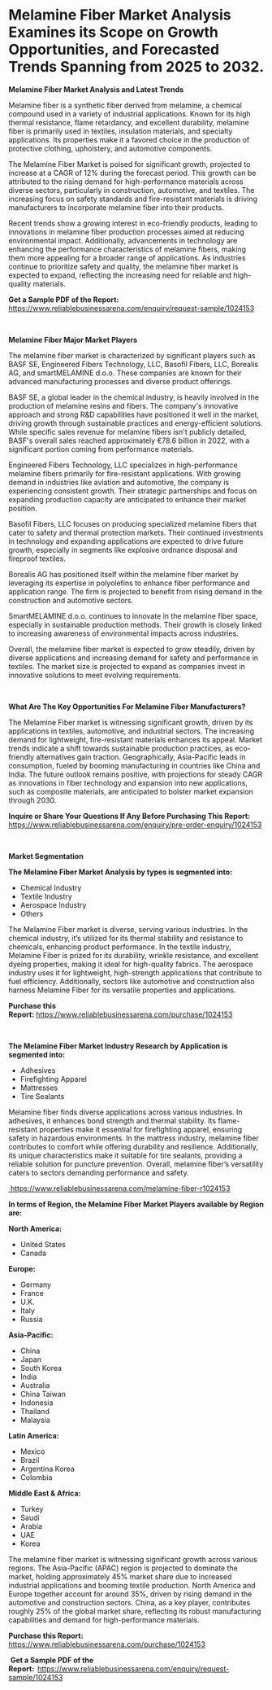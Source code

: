 <p><h1>Melamine Fiber Market Analysis Examines its Scope on Growth Opportunities, and Forecasted Trends Spanning from 2025 to 2032.</h1></p><p><strong>Melamine Fiber Market Analysis and Latest Trends</strong></p>
<p><p>Melamine fiber is a synthetic fiber derived from melamine, a chemical compound used in a variety of industrial applications. Known for its high thermal resistance, flame retardancy, and excellent durability, melamine fiber is primarily used in textiles, insulation materials, and specialty applications. Its properties make it a favored choice in the production of protective clothing, upholstery, and automotive components.</p><p>The Melamine Fiber Market is poised for significant growth, projected to increase at a CAGR of 12% during the forecast period. This growth can be attributed to the rising demand for high-performance materials across diverse sectors, particularly in construction, automotive, and textiles. The increasing focus on safety standards and fire-resistant materials is driving manufacturers to incorporate melamine fiber into their products.</p><p>Recent trends show a growing interest in eco-friendly products, leading to innovations in melamine fiber production processes aimed at reducing environmental impact. Additionally, advancements in technology are enhancing the performance characteristics of melamine fibers, making them more appealing for a broader range of applications. As industries continue to prioritize safety and quality, the melamine fiber market is expected to expand, reflecting the increasing need for reliable and high-quality materials.</p></p>
<p><strong>Get a Sample PDF of the Report:&nbsp;</strong> <a href="https://www.reliablebusinessarena.com/enquiry/request-sample/1024153?utm_campaign=2532&utm_medium=2&utm_source=Github&utm_content=ia&utm_term=17042025&utm_id=melamine-fiber">https://www.reliablebusinessarena.com/enquiry/request-sample/1024153</a></p>
<p>&nbsp;</p>
<p><strong>Melamine Fiber Major Market Players</strong></p>
<p><p>The melamine fiber market is characterized by significant players such as BASF SE, Engineered Fibers Technology, LLC, Basofil Fibers, LLC, Borealis AG, and smartMELAMINE d.o.o. These companies are known for their advanced manufacturing processes and diverse product offerings.</p><p>BASF SE, a global leader in the chemical industry, is heavily involved in the production of melamine resins and fibers. The company's innovative approach and strong R&D capabilities have positioned it well in the market, driving growth through sustainable practices and energy-efficient solutions. While specific sales revenue for melamine fibers isn't publicly detailed, BASF's overall sales reached approximately €78.6 billion in 2022, with a significant portion coming from performance materials.</p><p>Engineered Fibers Technology, LLC specializes in high-performance melamine fibers primarily for fire-resistant applications. With growing demand in industries like aviation and automotive, the company is experiencing consistent growth. Their strategic partnerships and focus on expanding production capacity are anticipated to enhance their market position.</p><p>Basofil Fibers, LLC focuses on producing specialized melamine fibers that cater to safety and thermal protection markets. Their continued investments in technology and expanding applications are expected to drive future growth, especially in segments like explosive ordnance disposal and fireproof textiles.</p><p>Borealis AG has positioned itself within the melamine fiber market by leveraging its expertise in polyolefins to enhance fiber performance and application range. The firm is projected to benefit from rising demand in the construction and automotive sectors.</p><p>SmartMELAMINE d.o.o. continues to innovate in the melamine fiber space, especially in sustainable production methods. Their growth is closely linked to increasing awareness of environmental impacts across industries.</p><p>Overall, the melamine fiber market is expected to grow steadily, driven by diverse applications and increasing demand for safety and performance in textiles. The market size is projected to expand as companies invest in innovative solutions to meet evolving requirements.</p></p>
<p>&nbsp;</p>
<p><strong>What Are The Key Opportunities For Melamine Fiber Manufacturers?</strong></p>
<p><p>The Melamine Fiber market is witnessing significant growth, driven by its applications in textiles, automotive, and industrial sectors. The increasing demand for lightweight, fire-resistant materials enhances its appeal. Market trends indicate a shift towards sustainable production practices, as eco-friendly alternatives gain traction. Geographically, Asia-Pacific leads in consumption, fueled by booming manufacturing in countries like China and India. The future outlook remains positive, with projections for steady CAGR as innovations in fiber technology and expansion into new applications, such as composite materials, are anticipated to bolster market expansion through 2030.</p></p>
<p><strong>Inquire or Share Your Questions If Any Before Purchasing This Report:</strong> <a href="https://www.reliablebusinessarena.com/enquiry/pre-order-enquiry/1024153?utm_campaign=2532&utm_medium=2&utm_source=Github&utm_content=ia&utm_term=17042025&utm_id=melamine-fiber">https://www.reliablebusinessarena.com/enquiry/pre-order-enquiry/1024153</a></p>
<p>&nbsp;</p>
<p><strong>Market Segmentation</strong></p>
<p><strong>The Melamine Fiber Market Analysis by types is segmented into:</strong></p>
<p><ul><li>Chemical Industry</li><li>Textile Industry</li><li>Aerospace Industry</li><li>Others</li></ul></p>
<p><p>The Melamine Fiber market is diverse, serving various industries. In the chemical industry, it’s utilized for its thermal stability and resistance to chemicals, enhancing product performance. In the textile industry, Melamine Fiber is prized for its durability, wrinkle resistance, and excellent dyeing properties, making it ideal for high-quality fabrics. The aerospace industry uses it for lightweight, high-strength applications that contribute to fuel efficiency. Additionally, sectors like automotive and construction also harness Melamine Fiber for its versatile properties and applications.</p></p>
<p><strong>Purchase this Report:&nbsp;</strong><a href="https://www.reliablebusinessarena.com/purchase/1024153?utm_campaign=2532&utm_medium=2&utm_source=Github&utm_content=ia&utm_term=17042025&utm_id=melamine-fiber">https://www.reliablebusinessarena.com/purchase/1024153</a></p>
<p>&nbsp;</p>
<p><strong>The Melamine Fiber Market Industry Research by Application is segmented into:</strong></p>
<p><ul><li>Adhesives</li><li>Firefighting Apparel</li><li>Mattresses</li><li>Tire Sealants</li></ul></p>
<p><p>Melamine fiber finds diverse applications across various industries. In adhesives, it enhances bond strength and thermal stability. Its flame-resistant properties make it essential for firefighting apparel, ensuring safety in hazardous environments. In the mattress industry, melamine fiber contributes to comfort while offering durability and resilience. Additionally, its unique characteristics make it suitable for tire sealants, providing a reliable solution for puncture prevention. Overall, melamine fiber’s versatility caters to sectors demanding performance and safety.</p></p>
<p><a href="https://www.reliablebusinessarena.com/melamine-fiber-r1024153?utm_campaign=2532&utm_medium=2&utm_source=Github&utm_content=ia&utm_term=17042025&utm_id=melamine-fiber">&nbsp;https://www.reliablebusinessarena.com/melamine-fiber-r1024153</a></p>
<p><strong>In terms of Region, the Melamine Fiber Market Players available by Region are:</strong></p>
<p>
    <p> <strong> North America: </strong>
        <ul>
            <li>United States</li>
            <li>Canada</li>
        </ul>
        </p> 
    <p> <strong> Europe: </strong>
        <ul>
            <li>Germany</li>
            <li>France</li>
            <li>U.K.</li>
            <li>Italy</li>
            <li>Russia</li>
        </ul>
        </p> 
    <p> <strong> Asia-Pacific: </strong>
        <ul>
            <li>China</li>
            <li>Japan</li>
            <li>South Korea</li>
            <li>India</li>
            <li>Australia</li>
            <li>China Taiwan</li>
            <li>Indonesia</li>
            <li>Thailand</li>
            <li>Malaysia</li>
        </ul>
        </p> 
    <p> <strong> Latin America: </strong>
        <ul>
            <li>Mexico</li>
            <li>Brazil</li>
            <li>Argentina Korea</li>
            <li>Colombia</li>
        </ul>
        </p> 
    <p> <strong> Middle East & Africa: </strong>
        <ul>
            <li>Turkey</li>
            <li>Saudi</li>
            <li>Arabia</li>
            <li>UAE</li>
            <li>Korea</li>
        </ul>
    </p>
    </p>
<p><p>The melamine fiber market is witnessing significant growth across various regions. The Asia-Pacific (APAC) region is projected to dominate the market, holding approximately 45% market share due to increased industrial applications and booming textile production. North America and Europe together account for around 35%, driven by rising demand in the automotive and construction sectors. China, as a key player, contributes roughly 25% of the global market share, reflecting its robust manufacturing capabilities and demand for high-performance materials.</p></p>
<p><strong>Purchase this Report: </strong><a href="https://www.reliablebusinessarena.com/purchase/1024153?utm_campaign=2532&utm_medium=2&utm_source=Github&utm_content=ia&utm_term=17042025&utm_id=melamine-fiber">https://www.reliablebusinessarena.com/purchase/1024153</a></p>
<p>&nbsp;<strong>Get a Sample PDF of the Report:&nbsp;&nbsp;</strong><a href="https://www.reliablebusinessarena.com/enquiry/request-sample/1024153?utm_campaign=2532&utm_medium=2&utm_source=Github&utm_content=ia&utm_term=17042025&utm_id=melamine-fiber">https://www.reliablebusinessarena.com/enquiry/request-sample/1024153</a></p>
<p><strong></strong></p>
<p><p></p><p></p><p></p></p>